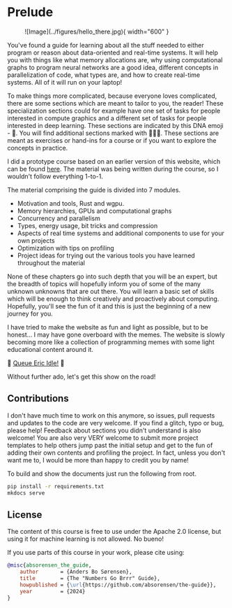 # Prelude

<figure markdown>
![Image](../figures/hello_there.jpg){ width="600" }
</figure>

You've found a guide for learning about all the stuff needed to either program or reason about data-oriented
and real-time systems. It will help you with things like what memory allocations are, why using computational graphs
to program neural networks are a good idea, different concepts in parallelization of code, what types are,
and how to create real-time systems. All of it will run on your laptop!

To make things more complicated, because everyone loves complicated, there are some sections which are meant to
tailor to you, the reader! These specialization sections could for example have one set of tasks for people
interested in compute graphics and a different set of tasks for people interested in deep learning.
These sections are indicated by this DNA emoji - 🧬. You will find additional sections marked with 👨🏼‍💻.
These sections are meant as exercises or hand-ins for a course or if you want to explore the concepts
in practice.

I did a prototype course based on an earlier version of this website, which can be found [here][0]. The material
was being written during the course, so I wouldn't follow everything 1-to-1.

The material comprising the guide is divided into 7 modules.

* Motivation and tools, Rust and wgpu.
* Memory hierarchies, GPUs and computational graphs
* Concurrency and parallelism
* Types, energy usage, bit tricks and compression
* Aspects of real time systems and additional components to use for your own projects
* Optimization with tips on profiling
* Project ideas for trying out the various tools you have learned throughout the material

None of these chapters go into such depth that you will be an expert, but the breadth of topics will
hopefully inform you of some of the many unknown unknowns that are out there. You will learn a basic set of skills
which will be enough to think creatively and proactively about computing. Hopefully, you'll see the fun of it
and this is just the beginning of a new journey for you. 

I have tried to make the website as fun and light as possible, but to be honest...
I may have gone overboard with the memes. The website is slowly becoming more like a collection of
programming memes with some light educational content around it.

🌌 [Queue Eric Idle!][1] 🌌

Without further ado, let's get this show on the road!

## Contributions
I don't have much time to work on this anymore, so issues, pull requests and updates to the code are very welcome. If you find a glitch, typo or bug, please
help! Feedback about sections you didn't understand is also welcome!
You are also very VERY welcome to submit more project templates to help others jump past the initial setup and get to the fun of adding their own
contents and profiling the project. In fact, unless you don't want me to, I would be more than happy to credit you by name!

To build and show the documents just run the following from root.

```bash
pip install -r requirements.txt
mkdocs serve
```

## License
The content of this course is free to use under the Apache 2.0 license, but using it for machine learning
is not allowed. No bueno!

If you use parts of this course in your work, please cite using:

```bibtex
@misc{absorensen_the_guide,
    author       = {Anders Bo Sørensen},
    title        = {The "Numbers Go Brrr" Guide},
    howpublished = {\url{https://github.com/absorensen/the-guide}},
    year         = {2024}
}
```

[0]: https://absorensen.github.io/real-time-visual-and-machine-learning-systems/
[1]: https://www.youtube.com/watch?v=buqtdpuZxvk
